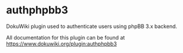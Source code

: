 # authphpbb3
DokuWiki plugin used to authenticate users using phpBB 3.x backend.

All documentation for this plugin can be found at
https://www.dokuwiki.org/plugin:authphpbb3
